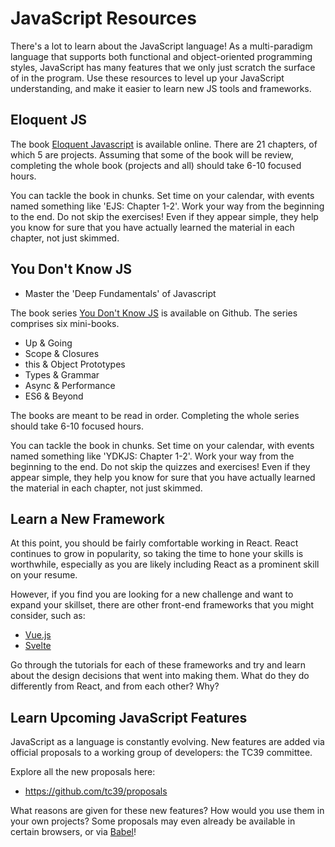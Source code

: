 # JavaScript Resources

There's a lot to learn about the JavaScript language! As a multi-paradigm language that supports both functional and object-oriented programming styles, JavaScript has many features that we only just scratch the surface of in the program. Use these resources to level up your JavaScript understanding, and make it easier to learn new JS tools and frameworks.

## Eloquent JS

The book <a href="https://eloquentjavascript.net/" target="_blank">Eloquent Javascript</a> is available online. There are 21 chapters, of which 5 are projects. Assuming that some of the book will be review, completing the whole book (projects and all) should take 6-10 focused hours.

You can tackle the book in chunks. Set time on your calendar, with events named something like 'EJS: Chapter 1-2'. Work your way from the beginning to the end. Do not skip the exercises! Even if they appear simple, they help you know for sure that you have actually learned the material in each chapter, not just skimmed.

## You Don't Know JS

- Master the 'Deep Fundamentals' of Javascript

The book series <a href="https://github.com/getify/You-Dont-Know-JS" target="_blank">You Don't Know JS</a> is available on Github. The series comprises six mini-books.

- Up & Going
- Scope & Closures
- this & Object Prototypes
- Types & Grammar
- Async & Performance
- ES6 & Beyond

The books are meant to be read in order. Completing the whole series should take 6-10 focused hours.

You can tackle the book in chunks. Set time on your calendar, with events named something like 'YDKJS: Chapter 1-2'. Work your way from the beginning to the end. Do not skip the quizzes and exercises! Even if they appear simple, they help you know for sure that you have actually learned the material in each chapter, not just skimmed.

## Learn a New Framework

At this point, you should be fairly comfortable working in React. React continues to grow in popularity, so taking the time to hone your skills is worthwhile, especially as you are likely including React as a prominent skill on your resume.

However, if you find you are looking for a new challenge and want to expand your skillset, there are other front-end frameworks that you might consider, such as:

- <a href="https://vuejs.org/" target="_blank">Vue.js</a>
- <a href="https://svelte.dev/" target="_blank">Svelte</a>

Go through the tutorials for each of these frameworks and try and learn about the design decisions that went into making them. What do they do differently from React, and from each other? Why?

## Learn Upcoming JavaScript Features

JavaScript as a language is constantly evolving. New features are added via official proposals to a working group of developers: the TC39 committee.

Explore all the new proposals here:

- <a href="https://github.com/tc39/proposals" target="_blank">https://github.com/tc39/proposals</a>

What reasons are given for these new features? How would you use them in your own projects? Some proposals may even already be available in certain browsers, or via <a href="https://github.com/babel/proposals" target="_blank">Babel</a>!
